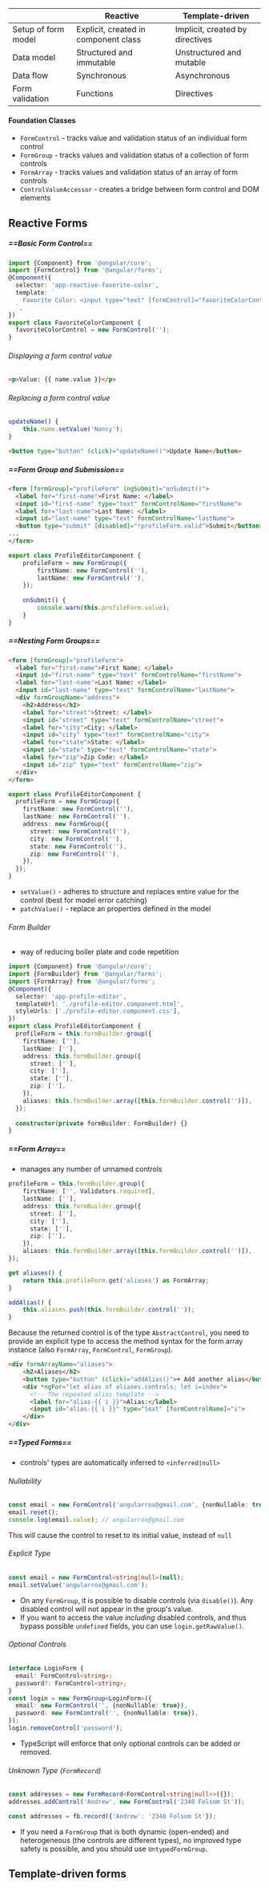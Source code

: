 
|                     | Reactive                             | Template-driven                 |
| ------------------- | ------------------------------------ | ------------------------------- |
| Setup of form model | Explicit, created in component class | Implicit, created by directives |
| Data model          | Structured and immutable             | Unstructured and mutable        |
| Data flow           | Synchronous                          | Asynchronous                    |
| Form validation     | Functions                            | Directives                      |
#### Foundation Classes
- `FormControl` - tracks value and validation status of an individual form control
- `FormGroup` - tracks values and validation status of a collection of form controls
- `FormArray` - tracks values and validation status of an array of form controls
- `ControlValueAccessor` - creates a bridge between form control and DOM elements
## Reactive Forms
##### ==Basic Form Control==
```ts
import {Component} from '@angular/core';
import {FormControl} from '@angular/forms';
@Component({
  selector: 'app-reactive-favorite-color',
  template: `
    Favorite Color: <input type="text" [formControl]="favoriteColorControl">
  `,
})
export class FavoriteColorComponent {
  favoriteColorControl = new FormControl('');
}
```
###### Displaying a form control value
```html
<p>Value: {{ name.value }}</p>
```
###### Replacing a form control value
```ts
updateName() {
    this.name.setValue('Nancy');
}
```

```html
<button type="button" (click)="updateName()">Update Name</button>
```
##### ==Form Group and Submission==
```html
<form [formGroup]="profileForm" (ngSubmit)="onSubmit()">
  <label for="first-name">First Name: </label>
  <input id="first-name" type="text" formControlName="firstName">
  <label for="last-name">Last Name: </label>
  <input id="last-name" type="text" formControlName="lastName">
  <button type="submit" [disabled]="!profileForm.valid">Submit</button>
...
</form>
```

```ts
export class ProfileEditorComponent {
	profileForm = new FormGroup({
		firstName: new FormControl(''),
		lastName: new FormControl(''),
	});
  
	onSubmit() {
	    console.warn(this.profileForm.value);
	}
}
```
##### ==Nesting Form Groups==
```html
<form [formGroup]="profileForm">
  <label for="first-name">First Name: </label>
  <input id="first-name" type="text" formControlName="firstName">
  <label for="last-name">Last Name: </label>
  <input id="last-name" type="text" formControlName="lastName">
  <div formGroupName="address">
    <h2>Address</h2>
    <label for="street">Street: </label>
    <input id="street" type="text" formControlName="street">
    <label for="city">City: </label>
    <input id="city" type="text" formControlName="city">
    <label for="state">State: </label>
    <input id="state" type="text" formControlName="state">
    <label for="zip">Zip Code: </label>
    <input id="zip" type="text" formControlName="zip">
  </div>
</form>
```

```ts
export class ProfileEditorComponent {
  profileForm = new FormGroup({
    firstName: new FormControl(''),
    lastName: new FormControl(''),
    address: new FormGroup({
      street: new FormControl(''),
      city: new FormControl(''),
      state: new FormControl(''),
      zip: new FormControl(''),
    }),
  });
}
```
 - `setValue()` - adheres to structure and replaces entire value for the control (best for model error catching)
 - `patchValue()` - replace an properties defined in the model
###### Form Builder
- way of reducing boiler plate and code repetition
```ts
import {Component} from '@angular/core';
import {FormBuilder} from '@angular/forms';
import {FormArray} from '@angular/forms';
@Component({
  selector: 'app-profile-editor',
  templateUrl: './profile-editor.component.html',
  styleUrls: ['./profile-editor.component.css'],
})
export class ProfileEditorComponent {
  profileForm = this.formBuilder.group({
    firstName: [''],
    lastName: [''],
    address: this.formBuilder.group({
      street: [''],
      city: [''],
      state: [''],
      zip: [''],
    }),
    aliases: this.formBuilder.array([this.formBuilder.control('')]),
  });
  
  constructor(private formBuilder: FormBuilder) {}
}
```
##### ==Form Array==
- manages any number of unnamed controls
```ts
profileForm = this.formBuilder.group({
    firstName: ['', Validators.required],
    lastName: [''],
    address: this.formBuilder.group({
      street: [''],
      city: [''],
      state: [''],
      zip: [''],
    }),
    aliases: this.formBuilder.array([this.formBuilder.control('')]),
});
```

```ts
get aliases() {
    return this.profileForm.get('aliases') as FormArray;
}

addAlias() {
    this.aliases.push(this.formBuilder.control(''));
}
```
Because the returned control is of the type `AbstractControl`, you need to provide an explicit type to access the method syntax for the form array instance (also `FormArray`, `FormControl`, `FormGroup`).

```html
<div formArrayName="aliases">
    <h2>Aliases</h2>
    <button type="button" (click)="addAlias()">+ Add another alias</button>
    <div *ngFor="let alias of aliases.controls; let i=index">
      <!-- The repeated alias template -->
      <label for="alias-{{ i }}">Alias:</label>
      <input id="alias-{{ i }}" type="text" [formControlName]="i">
    </div>
</div>
```
##### ==Typed Forms==
- controls' types are automatically inferred to `<inferred|null>`
###### Nullability
```ts
const email = new FormControl('angularrox@gmail.com', {nonNullable: true});
email.reset();
console.log(email.value); // angularrox@gmail.com
```
This will cause the control to reset to its initial value, instead of `null`
###### Explicit Type
```ts
const email = new FormControl<string|null>(null);
email.setValue('angularrox@gmail.com');
```
- On any `FormGroup`, it is possible to disable controls (via `disable()`). Any disabled control will not appear in the group's value.
- If you want to access the value _including_ disabled controls, and thus bypass possible `undefined` fields, you can use `login.getRawValue()`.
###### Optional Controls
```ts
interface LoginForm {
  email: FormControl<string>;
  password?: FormControl<string>;
}
const login = new FormGroup<LoginForm>({
  email: new FormControl('', {nonNullable: true}),
  password: new FormControl('', {nonNullable: true}),
});
login.removeControl('password');
```
- TypeScript will enforce that only optional controls can be added or removed.
###### Unknown Type (`FormRecord`)
```ts
const addresses = new FormRecord<FormControl<string|null>>({});
addresses.addControl('Andrew', new FormControl('2340 Folsom St'));
```

```ts
const addresses = fb.record({'Andrew': '2340 Folsom St'});
```
- If you need a `FormGroup` that is both dynamic (open-ended) and heterogeneous (the controls are different types), no improved type safety is possible, and you should use `UntypedFormGroup`.

## Template-driven forms
